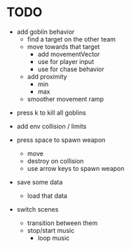 # TODO

+ add goblin behavior
	+ find a target on the other team
	+ move towards that target
		+ add movementVector
		+ use for player input
		+ use for chase behavior
	+ add proximity
		- min
		+ max
	+ smoother movement ramp

- press k to kill all goblins
- add env collision / limits
- press space to spawn weapon
	- move
	- destroy on collision
	- use arrow keys to spawn weapon

- save some data
	- load that data
- switch scenes
	- transition between them
	- stop/start music
		- loop music
